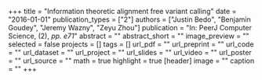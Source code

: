 +++
title = "Information theoretic alignment free variant calling"
date = "2016-01-01"
publication_types = ["2"]
authors = ["Justin Bedo", "Benjamin Goudey", "Jeremy Wazny", "Zeyu Zhou"]
publication = "In: PeerJ Computer Science, (2), _pp. e71_"
abstract = ""
abstract_short = ""
image_preview = ""
selected = false
projects = []
tags = []
url_pdf = ""
url_preprint = ""
url_code = ""
url_dataset = ""
url_project = ""
url_slides = ""
url_video = ""
url_poster = ""
url_source = ""
math = true
highlight = true
[header]
image = ""
caption = ""
+++
